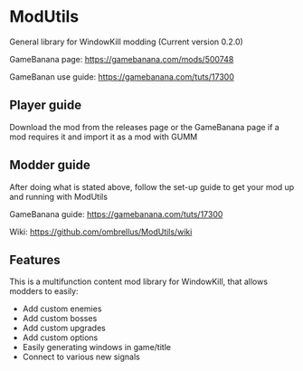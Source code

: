 # ModUtils
General library for WindowKill modding (Current version 0.2.0)

GameBanana page: https://gamebanana.com/mods/500748

GameBanan use guide: https://gamebanana.com/tuts/17300

## Player guide
Download the mod from the releases page or the GameBanana page if a mod requires it and import it as a mod with GUMM

## Modder guide
After doing what is stated above, follow the set-up guide to get your mod up and running with ModUtils

GameBanana guide: https://gamebanana.com/tuts/17300

Wiki: https://github.com/ombrellus/ModUtils/wiki

## Features
This is a multifunction content mod library for WindowKill, that allows modders to easily:
- Add custom enemies
- Add custom bosses
- Add custom upgrades
- Add custom options
- Easily generating windows in game/title
- Connect to various new signals
